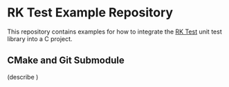 # RK Test Example Repository

This repository contains examples for how to integrate the [RK Test](https://github.com/Warwolt/rktest) unit test library into a C project.

## CMake and Git Submodule
(describe )
